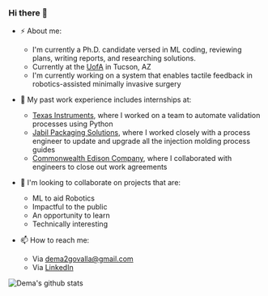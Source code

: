 ### Hi there 👋

- ⚡ About me:
  - I'm currently a Ph.D. candidate versed in ML coding, reviewing plans, writing reports, and researching solutions.
  - Currently at the [UofA](https://www.arizona.edu/) in Tucson, AZ
  - I'm currently working on a system that enables tactile feedback in robotics-assisted minimally invasive surgery

- 🔨 My past work experience includes internships at:
  - [Texas Instruments](https://www.ti.com/), where I worked on a team to automate validation processes using Python
  - [Jabil Packaging Solutions](https://www.jabil.com/industries/packaging-solutions.html), where I worked closely with a process engineer to update and upgrade all the injection molding process guides
  - [Commonwealth Edison Company](https://www.comed.com/Pages/default.aspx), where I collaborated with engineers to close out work agreements

- 👯 I'm looking to collaborate on projects that are:

  - ML to aid Robotics
  - Impactful to the public
  - An opportunity to learn
  - Technically interesting


- 📫 How to reach me:
  - Via dema2govalla@gmail.com
  - Via [LinkedIn](https://www.linkedin.com/in/dema-govalla-063495186/)



![Dema's github stats](https://github-readme-stats.vercel.app/api?username=DemaGovalla&count_private=true&show_icons=true&theme=solarized-light&icon_color=3776AB)

